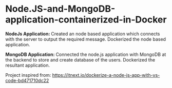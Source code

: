 # Node.JS-and-MongoDB-application-containerized-in-Docker
<b> NodeJs Application: </b>
Created an node based application which connects with the server to output the required message.
Dockerized the node based application.

<b> MongoDB Application: </b>
Connected the node.js application with MongoDB at the backend to store and create database of the users. 
Dockerized the resultant application.

Project inspired from: https://itnext.io/dockerize-a-node-js-app-with-vs-code-bd471710dc22
